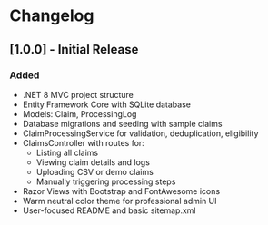 # Changelog

## [1.0.0] - Initial Release

### Added

- .NET 8 MVC project structure
- Entity Framework Core with SQLite database
- Models: Claim, ProcessingLog
- Database migrations and seeding with sample claims
- ClaimProcessingService for validation, deduplication, eligibility
- ClaimsController with routes for:
  - Listing all claims
  - Viewing claim details and logs
  - Uploading CSV or demo claims
  - Manually triggering processing steps
- Razor Views with Bootstrap and FontAwesome icons
- Warm neutral color theme for professional admin UI
- User-focused README and basic sitemap.xml
